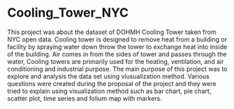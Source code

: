 # Cooling_Tower_NYC
This project was about the dataset of DOHMH Cooling Tower taken from NYC open data. Cooling
tower is designed to remove heat from a building or facility by spraying water down throw the
tower to exchange heat into inside of the building. Air comes in from the sides of tower and
passes through the water, Cooling towers are primarily used for the heating, ventilation, and air
conditioning and industrial purpose. 
The main purpose of this project was to explore  and analysis the data set using viusualization method.
Various questions were created during the proposal of the project and they were tried to explain using
visualization method such as bar chart, pie chart, scatter plot, time series and folium map with markers.


 

